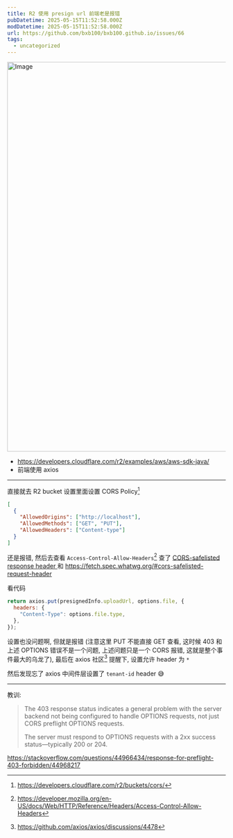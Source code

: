 ```yaml
---
title: R2 使用 presign url 前端老是报错
pubDatetime: 2025-05-15T11:52:58.000Z
modDatetime: 2025-05-15T11:52:58.000Z
url: https://github.com/bxb100/bxb100.github.io/issues/66
tags:
  - uncategorized
---
```


<img width="898" alt="Image" src="https://github.com/user-attachments/assets/8fba8a1f-c7dd-468d-8a81-fec38cfc77a9" />
 
 
- https://developers.cloudflare.com/r2/examples/aws/aws-sdk-java/
- 前端使用 axios

---

直接就去 R2 bucket 设置里面设置 CORS Policy[^1]

```json
[
  {
    "AllowedOrigins": ["http://localhost"],
    "AllowedMethods": ["GET", "PUT"],
    "AllowedHeaders": ["Content-type"]
  }
]
```

还是报错, 然后去查看 `Access-Control-Allow-Headers`[^2] 查了 [CORS-safelisted response header
](https://developer.mozilla.org/en-US/docs/Glossary/CORS-safelisted_response_header) 和 https://fetch.spec.whatwg.org/#cors-safelisted-request-header

看代码

```js
return axios.put(presignedInfo.uploadUrl, options.file, {
  headers: {
    "Content-Type": options.file.type,
  },
});
```

设置也没问题啊, 但就是报错 (注意这里 PUT 不能直接 GET 查看, 这时候 403 和上述 OPTIONS 错误不是一个问题, 上述问题只是一个 CORS 报错, 这就是整个事件最大的乌龙了), 最后在 axios 社区[^3] 提醒下, 设置允许 header 为 `*`

然后发现忘了 axios 中间件层设置了 `tenant-id` header 😅

---

教训:

> The 403 response status indicates a general problem with the server backend not being configured to handle OPTIONS requests, not just CORS preflight OPTIONS requests.
>
> The server must respond to OPTIONS requests with a 2xx success status—typically 200 or 204.

<https://stackoverflow.com/questions/44966434/response-for-preflight-403-forbidden/44968217>

[^1]: https://developers.cloudflare.com/r2/buckets/cors/

[^2]: https://developer.mozilla.org/en-US/docs/Web/HTTP/Reference/Headers/Access-Control-Allow-Headers

[^3]: https://github.com/axios/axios/discussions/4478

